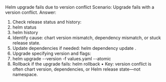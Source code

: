 Helm upgrade fails due to version conflict
Scenario: Upgrade fails with a version conflict.
Answer:
1.	Check release status and history:
2.	helm status <release>
3.	helm history <release>
4.	Identify cause: chart version mismatch, dependency mismatch, or stuck release state.
5.	Update dependencies if needed: helm dependency update <chart-path>.
6.	Upgrade specifying version and flags:
7.	helm upgrade <release> <chart-path> --version <chart-version> -f values.yaml --atomic
8.	Rollback if the upgrade fails: helm rollback <release> <revision>
•	Key: version conflict is often chart version, dependencies, or Helm release state—not namespace.
